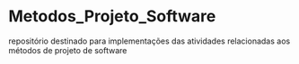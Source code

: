 # Metodos_Projeto_Software
repositório destinado para implementações das atividades relacionadas aos métodos de projeto de software
